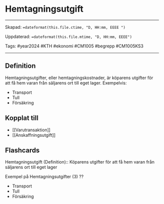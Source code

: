 # Hemtagningsutgift

---
Skapad: `=dateformat(this.file.ctime, "D, HH:mm, EEEE ")`

Uppdaterad: `=dateformat(this.file.mtime, "D, HH:mm, EEEE")`

Tags: #year2024 #KTH #ekonomi #CM1005 #begrepp #CM1005KS3

---

## Definition

Hemtagningsutgifter, eller hemtagningskostnader, är köparens utgifter för att få hem varan från säljarens ort till eget lager. Exempelvis:

- Transport
- Tull
- Försäkring

## Kopplat till

- [[Varutransaktion]]
- [[Anskaffningsutgift]]

## Flashcards

Hemtagningsutgift (Definition):: Köparens utgifter för att få hem varan från säljarens ort till eget lager
<!--SR:!2024-03-22,27,270!2024-03-06,4,272-->

Exempel på Hemtagningsutgifter (3)
??
- Transport
- Tull
- Försäkring
<!--SR:!2024-03-04,9,252!2024-02-25,3,250-->
